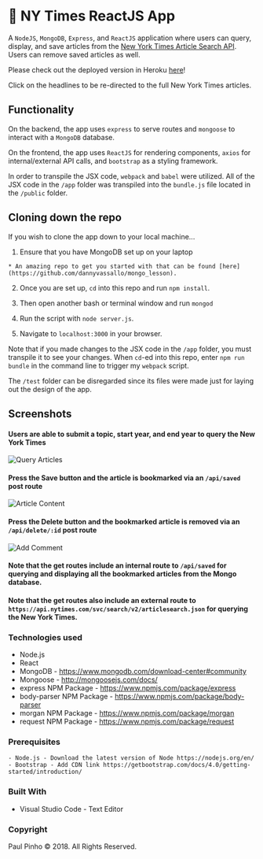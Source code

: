 # :newspaper: NY Times ReactJS App

A `NodeJS`, `MongoDB`, `Express`, and `ReactJS` application where users can query, display, and save articles from the [New York Times Article Search API](http://developer.nytimes.com/). Users can remove saved articles as well.

Please check out the deployed version in Heroku [here](https://new-york-time-react.herokuapp.com/)!

Click on the headlines to be re-directed to the full New York Times articles.


## Functionality

On the backend, the app uses `express` to serve routes and `mongoose` to interact with a `MongoDB` database.

On the frontend, the app uses `ReactJS` for rendering components, `axios` for internal/external API calls, and `bootstrap` as a styling framework.

In order to transpile the JSX code, `webpack` and `babel` were utilized. All of the JSX  code in the `/app` folder was transpiled into the `bundle.js` file located in the `/public` folder.


## Cloning down the repo

If you wish to clone the app down to your local machine...

  1. Ensure that you have MongoDB set up on your laptop

    * An amazing repo to get you started with that can be found [here](https://github.com/dannyvassallo/mongo_lesson).

  2. Once you are set up, `cd` into this repo and run `npm install`.

  3. Then open another bash or terminal window and run `mongod`

  4. Run the script with `node server.js`.
  
  5. Navigate to `localhost:3000` in your browser.

Note that if you made changes to the JSX code in the `/app` folder, you must transpile it to see your changes. When `cd`-ed into this repo, enter `npm run bundle` in the command line to trigger my `webpack` script.

The `/test` folder can be disregarded since its files were made just for laying out the design of the app.


## Screenshots

#### Users are able to submit a topic, start year, and end year to query the New York Times

![Query Articles](/screenshots/query-articles.png)

#### Press the Save button and the article is bookmarked via an `/api/saved` post route

![Article Content](/screenshots/add-bookmark.png)

#### Press the Delete button and the bookmarked article is removed via an `/api/delete/:id` post route

![Add Comment](/screenshots/remove-bookmark.png)

#### Note that the get routes include an **internal route** to `/api/saved` for querying and displaying all the bookmarked articles from the Mongo database.

#### Note that the get routes also include an **external route** to `https://api.nytimes.com/svc/search/v2/articlesearch.json` for querying the New York Times.

### Technologies used

- Node.js
- React
- MongoDB - https://www.mongodb.com/download-center#community
- Mongoose - http://mongoosejs.com/docs/
- express NPM Package - https://www.npmjs.com/package/express
- body-parser NPM Package - https://www.npmjs.com/package/body-parser
- morgan NPM Package - https://www.npmjs.com/package/morgan
- request NPM Package - https://www.npmjs.com/package/request

### Prerequisites

```
- Node.js - Download the latest version of Node https://nodejs.org/en/
- Bootstrap - Add CDN link https://getbootstrap.com/docs/4.0/getting-started/introduction/
```

### Built With

* Visual Studio Code - Text Editor

### Copyright

Paul Pinho © 2018. All Rights Reserved.
